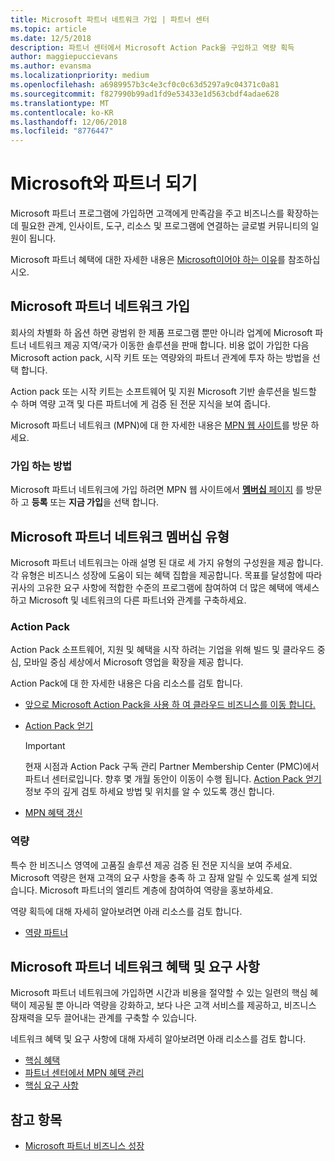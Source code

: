 ```yaml
---
title: Microsoft 파트너 네트워크 가입 | 파트너 센터
ms.topic: article
ms.date: 12/5/2018
description: 파트너 센터에서 Microsoft Action Pack을 구입하고 역량 획득
author: maggiepuccievans
ms.author: evansma
ms.localizationpriority: medium
ms.openlocfilehash: a6989957b3c4e3cf0c0c63d5297a9c04371c0a81
ms.sourcegitcommit: f827990b99ad1fd9e53433e1d563cbdf4adae628
ms.translationtype: MT
ms.contentlocale: ko-KR
ms.lasthandoff: 12/06/2018
ms.locfileid: "8776447"
---
```

<!-- Note from Maggie on Dec 5, 2018: I can no longer tell what purpose this article serves. I'm going to redirect it to the mpn-overview.md topic and move the relevant information there. In the interim, I've copied and pasted the content from the MPN overview topic into this one in case anyone out there has it bookmarked.
-->

# <a name="partner-with-microsoft"></a>Microsoft와 파트너 되기

Microsoft 파트너 프로그램에 가입하면 고객에게 만족감을 주고 비즈니스를 확장하는 데 필요한 관계, 인사이트, 도구, 리소스 및 프로그램에 연결하는 글로벌 커뮤니티의 일원이 됩니다.

Microsoft 파트너 혜택에 대한 자세한 내용은 [Microsoft이어야 하는 이유](https://partner.microsoft.com/business-opportunities/why-microsoft)를 참조하십시오. 

## <a name="join-the-microsoft-partner-network"></a>Microsoft 파트너 네트워크 가입

<!-- 12/5/18 The content below was copied and pasted directly from the Membership page of the MPN site (https://partner.microsoft.com/en-us/membership)-->

회사의 차별화 하 옵션 하면 광범위 한 제품 프로그램 뿐만 아니라 업계에 Microsoft 파트너 네트워크 제공 지역/국가 이동한 솔루션을 판매 합니다. 비용 없이 가입한 다음 Microsoft action pack, 시작 키트 또는 역량와의 파트너 관계에 투자 하는 방법을 선택 합니다.

Action pack 또는 시작 키트는 소프트웨어 및 지원 Microsoft 기반 솔루션을 빌드할 수 하며 역량 고객 및 다른 파트너에 게 검증 된 전문 지식을 보여 줍니다.

Microsoft 파트너 네트워크 (MPN)에 대 한 자세한 내용은 [MPN 웹 사이트](https://partner.microsoft.com/commercial)를 방문 하세요.

### <a name="how-to-join"></a>가입 하는 방법

Microsoft 파트너 네트워크에 가입 하려면 MPN 웹 사이트에서 [ **멤버십** 페이지](https://partner.microsoft.com/membership) 를 방문 하 고 **등록** 또는 **지금 가입**을 선택 합니다.

## <a name="microsoft-partner-network-membership-types"></a>Microsoft 파트너 네트워크 멤버십 유형

<!-- 12/5/18 The content below was copied and pasted directly from the Membership pages of the MPN site (https://partner.microsoft.com/en-us/membership)-->

Microsoft 파트너 네트워크는 아래 설명 된 대로 세 가지 유형의 구성원을 제공 합니다. 각 유형은 비즈니스 성장에 도움이 되는 혜택 집합을 제공합니다. 목표를 달성함에 따라 귀사의 고유한 요구 사항에 적합한 수준의 프로그램에 참여하여 더 많은 혜택에 액세스하고 Microsoft 및 네트워크의 다른 파트너와 관계를 구축하세요.

### <a name="action-pack"></a>Action Pack

Action Pack 소프트웨어, 지원 및 혜택을 시작 하려는 기업을 위해 빌드 및 클라우드 중심, 모바일 중심 세상에서 Microsoft 영업을 확장을 제공 합니다. 

Action Pack에 대 한 자세한 내용은 다음 리소스를 검토 합니다.

- [앞으로 Microsoft Action Pack을 사용 하 여 클라우드 비즈니스를 이동 합니다.](https://partner.microsoft.com/membership/action-pack)
- [Action Pack 얻기](mpn-get-action-pack.md)
  
    >[!IMPORTANT]
    >현재 시점과 Action Pack 구독 관리 Partner Membership Center (PMC)에서 파트너 센터로입니다. 향후 몇 개월 동안이 이동이 수행 됩니다. [Action Pack 얻기](mpn-get-action-pack.md) 정보 주의 깊게 검토 하세요 방법 및 위치를 알 수 있도록 갱신 합니다.  

- [MPN 혜택 갱신](renew-mpn-offers.md)

### <a name="competencies"></a>역량

특수 한 비즈니스 영역에 고품질 솔루션 제공 검증 된 전문 지식을 보여 주세요. Microsoft 역량은 현재 고객의 요구 사항을 충족 하 고 잠재 알릴 수 있도록 설계 되었습니다. Microsoft 파트너의 엘리트 계층에 참여하여 역량을 홍보하세요.

역량 획득에 대해 자세히 알아보려면 아래 리소스를 검토 합니다.

- [역량 파트너](https://partner.microsoft.com/membership/competencies)

## <a name="microsoft-partner-network-benefits-and-requirements"></a>Microsoft 파트너 네트워크 혜택 및 요구 사항

Microsoft 파트너 네트워크에 가입하면 시간과 비용을 절약할 수 있는 일련의 핵심 혜택이 제공될 뿐 아니라 역량을 강화하고, 보다 나은 고객 서비스를 제공하고, 비즈니스 잠재력을 모두 끌어내는 관계를 구축할 수 있습니다.

네트워크 혜택 및 요구 사항에 대해 자세히 알아보려면 아래 리소스를 검토 합니다.

- [핵심 혜택](https://partner.microsoft.com/en-us/membership/core-benefits#simple-tab-content-1)
- [파트너 센터에서 MPN 혜택 관리](manage-your-partner-network-benefits.md)
- [핵심 요구 사항](https://partner.microsoft.com/en-us/membership/core-benefits#simple-tab-content-2)

## <a name="see-also"></a>참고 항목
- [Microsoft 파트너 비즈니스 성장](grow-your-business.md)

